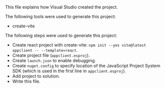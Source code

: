 This file explains how Visual Studio created the project.

The following tools were used to generate this project:
- create-vite

The following steps were used to generate this project:
- Create react project with create-vite: `npm init --yes vite@latest appclient -- --template=react`.
- Create project file (`appclient.esproj`).
- Create `launch.json` to enable debugging.
- Create `nuget.config` to specify location of the JavaScript Project System SDK (which is used in the first line in `appclient.esproj`).
- Add project to solution.
- Write this file.
